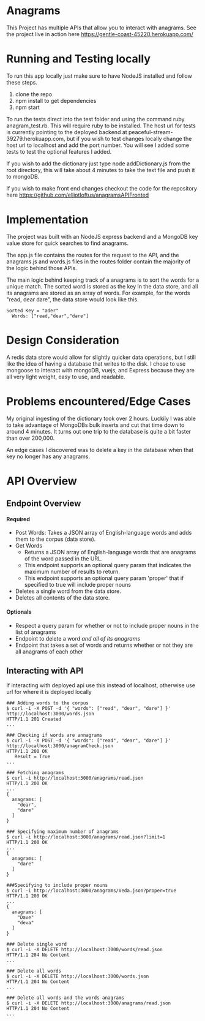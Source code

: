# Anagrams

This Project has multiple APIs that allow you to interact with anagrams.  See the project live in action here https://gentle-coast-45220.herokuapp.com/

# Running and Testing locally
 
 To run this app locally just make sure to have NodeJS installed and follow these steps. 
 1) clone the repo
 2) npm install to get dependencies
 3) npm start
 
To run the tests direct into the test folder and using the command ruby anagram_test.rb.  This will require ruby to be installed. The host url for tests is currently pointing to the deployed backend at peaceful-stream-39279.herokuapp.com, but if you wish to test changes locally change the host url to localhost and add the port number. You will see I added some tests to test the optional features I added. 

If you wish to add the dictionary just type node addDictionary.js from the root directory, this will take about 4 minutes to take the text file and push it to mongoDB.

If you wish to make front end changes checkout the code for the repository here https://github.com/elliotloftus/anagramsAPIFronted


# Implementation

The project was built with an NodeJS express backend and a MongoDB key value store for quick searches to find anagrams.

The app.js file contains the routes for the request to the API, and the anagrams.js and words.js files in the routes folder contain the majority of the logic behind those APIs. 

The main logic behind keeping track of a anagrams is to sort the words for a unique match. The sorted word is stored as the key in the data store, and all its anagrams are stored as an array of words.  For example, for the words "read, dear dare", the data store would look like this.
```
Sorted Key = "ader"
  Words: ["read,"dear","dare"]
```
# Design Consideration

A redis data store would allow for slightly quicker data operations, but I still like the idea of having a database that writes to the disk.  I chose to use mongoose to interact with  mongoDB, vuejs, and Express because they are all very light weight, easy to use, and readable.

# Problems encountered/Edge Cases

My original ingesting of the dictionary took over 2 hours. Luckily I was able to take advantage of MongoDBs bulk inserts and cut that time down to around 4 minutes. It turns out one trip to the database is quite a bit faster than over 200,000.

An edge cases I discovered was to delete a key in the database when that key no longer has any anagrams.


# API Overview

## Endpoint Overview

#### Required
- Post Words: Takes a JSON array of English-language words and adds them to the corpus (data store).
- Get Words
  - Returns a JSON array of English-language words that are anagrams of the word passed in the URL.
  - This endpoint supports an optional query param that indicates the maximum number of results to return.
  - This endpoint supports an optional query param 'proper' that if specified to true will include proper nouns
-  Deletes a single word from the data store.
-  Deletes all contents of the data store.

#### Optionals
- Respect a query param for whether or not to include proper nouns in the list of anagrams
- Endpoint to delete a word *and all of its anagrams*
- Endpoint that takes a set of words and returns whether or not they are all anagrams of each other

## Interacting with API

If interacting with deployed api use this instead of localhost, otherwise use url for where it is deployed locally

```
### Adding words to the corpus
$ curl -i -X POST -d '{ "words": ["read", "dear", "dare"] }' http://localhost:3000/words.json
HTTP/1.1 201 Created
...

### Checking if words are annagrams
$ curl -i -X POST -d '{ "words": ["read", "dear", "dare"] }' http://localhost:3000/anagramCheck.json
HTTP/1.1 200 OK
   Result = True
...

### Fetching anagrams
$ curl -i http://localhost:3000/anagrams/read.json
HTTP/1.1 200 OK
...
{
  anagrams: [
    "dear",
    "dare"
  ]
}

### Specifying maximum number of anagrams
$ curl -i http://localhost:3000/anagrams/read.json?limit=1
HTTP/1.1 200 OK
...
{
  anagrams: [
    "dare"
  ]
}

###Specifying to include proper nouns
$ curl -i http://localhost:3000/anagrams/Veda.json?proper=true
HTTP/1.1 200 OK
...
{
  anagrams: [
    "Dave"
    "deva"
  ]
}

### Delete single word
$ curl -i -X DELETE http://localhost:3000/words/read.json
HTTP/1.1 204 No Content
...

### Delete all words
$ curl -i -X DELETE http://localhost:3000/words.json
HTTP/1.1 204 No Content
...

### Delete all words and the words anagrams
$ curl -i -X DELETE http://localhost:3000/anagrams/read.json
HTTP/1.1 204 No Content
...

```

